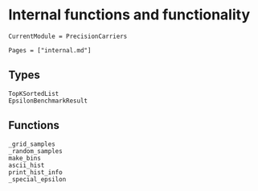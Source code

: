 # Internal functions and functionality

```@meta
CurrentModule = PrecisionCarriers
```
```@index
Pages = ["internal.md"]
```

## Types
```@docs
TopKSortedList
EpsilonBenchmarkResult
```

## Functions
```@docs
_grid_samples
_random_samples
make_bins
ascii_hist
print_hist_info
_special_epsilon
```
